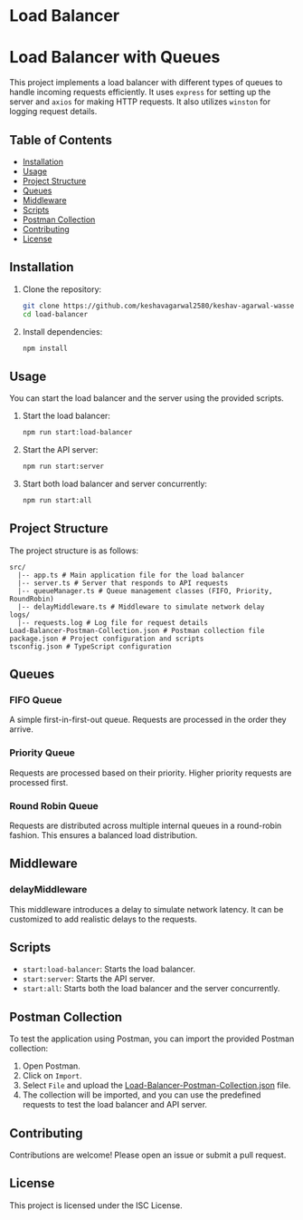 # Load Balancer
# Load Balancer with Queues

This project implements a load balancer with different types of queues to handle incoming requests efficiently. It uses `express` for setting up the server and `axios` for making HTTP requests. It also utilizes `winston` for logging request details.

## Table of Contents

- [Installation](#installation)
- [Usage](#usage)
- [Project Structure](#project-structure)
- [Queues](#queues)
- [Middleware](#middleware)
- [Scripts](#scripts)
- [Postman Collection](#postman-collection)
- [Contributing](#contributing)
- [License](#license)

## Installation

1. Clone the repository:

    ```sh
    git clone https://github.com/keshavagarwal2580/keshav-agarwal-wasserstoff-BackendTask.git
    cd load-balancer
    ```

2. Install dependencies:

    ```sh
    npm install
    ```

## Usage

You can start the load balancer and the server using the provided scripts.

1. Start the load balancer:

    ```sh
    npm run start:load-balancer
    ```

2. Start the API server:

    ```sh
    npm run start:server
    ```

3. Start both load balancer and server concurrently:

    ```sh
    npm run start:all
    ```

## Project Structure

The project structure is as follows:

```
src/
  |-- app.ts # Main application file for the load balancer
  |-- server.ts # Server that responds to API requests
  |-- queueManager.ts # Queue management classes (FIFO, Priority, RoundRobin)
  |-- delayMiddleware.ts # Middleware to simulate network delay
logs/
  |-- requests.log # Log file for request details
Load-Balancer-Postman-Collection.json # Postman collection file
package.json # Project configuration and scripts
tsconfig.json # TypeScript configuration
```

## Queues

### FIFO Queue

A simple first-in-first-out queue. Requests are processed in the order they arrive.

### Priority Queue

Requests are processed based on their priority. Higher priority requests are processed first.

### Round Robin Queue

Requests are distributed across multiple internal queues in a round-robin fashion. This ensures a balanced load distribution.

## Middleware

### delayMiddleware

This middleware introduces a delay to simulate network latency. It can be customized to add realistic delays to the requests.

## Scripts

- `start:load-balancer`: Starts the load balancer.
- `start:server`: Starts the API server.
- `start:all`: Starts both the load balancer and the server concurrently.

## Postman Collection

To test the application using Postman, you can import the provided Postman collection:

1. Open Postman.
2. Click on `Import`.
3. Select `File` and upload the [Load-Balancer-Postman-Collection.json](./Load-Balancer-Postman-Collection.json) file.
4. The collection will be imported, and you can use the predefined requests to test the load balancer and API server.

## Contributing

Contributions are welcome! Please open an issue or submit a pull request.

## License

This project is licensed under the ISC License.

